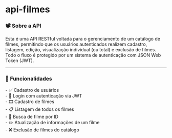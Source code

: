 # api-filmes
<h3> 📽️ Sobre a API</h3>
Esta é uma API RESTful voltada para o gerenciamento de um catálogo de filmes, permitindo que os usuários autenticados realizem cadastro, listagem, edição, visualização individual (ou total) e exclusão de filmes. Todo o fluxo é protegido por um sistema de autenticação com JSON Web Token (JWT).
<hr>

<h3>📌 Funcionalidades </h3>
- ✅ Cadastro de usuários <br>
- 🔐 Login com autenticação via JWT <br>
- 🎞️ Cadastro de filmes <br>
- 📋 Listagem de todos os filmes <br>
- 🔎 Busca de filme por ID <br>
- ✏️ Atualização de informações de um filme <br>
- ❌ Exclusão de filmes do catálogo <br>
